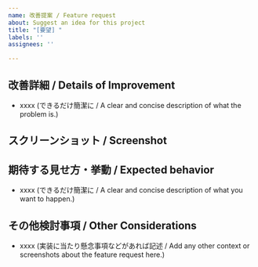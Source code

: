 ```yaml
---
name: 改善提案 / Feature request
about: Suggest an idea for this project
title: "[要望] "
labels: ''
assignees: ''

---
```


## 改善詳細 / Details of Improvement
- xxxx (できるだけ簡潔に / A clear and concise description of what the problem is.)

## スクリーンショット / Screenshot

## 期待する見せ方・挙動 / Expected behavior
- xxxx (できるだけ簡潔に / A clear and concise description of what you want to happen.)

## その他検討事項 / Other Considerations
- xxxx (実装に当たり懸念事項などがあれば記述 / Add any other context or screenshots about the feature request here.)
